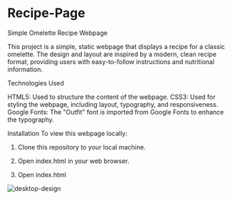 # Recipe-Page


Simple Omelette Recipe Webpage

This project is a simple, static webpage that displays a recipe for a classic omelette. The design and layout are inspired by a 
modern, clean recipe format, providing users with easy-to-follow instructions and nutritional information.

Technologies Used

HTML5: Used to structure the content of the webpage.
CSS3: Used for styling the webpage, including layout, typography, and responsiveness.
Google Fonts: The "Outfit" font is imported from Google Fonts to enhance the typography.


Installation
To view this webpage locally:

1. Clone this repository to your local machine.

2. Open index.html in your web browser.

3. Open index.html

   
![desktop-design](https://github.com/user-attachments/assets/e17ec827-2b6a-4d03-a1f6-7fbf290da129)
